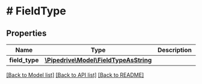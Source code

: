 # # FieldType

## Properties

Name | Type | Description | Notes
------------ | ------------- | ------------- | -------------
**field_type** | [**\Pipedrive\Model\FieldTypeAsString**](FieldTypeAsString.md) |  |

[[Back to Model list]](../../README.md#models) [[Back to API list]](../../README.md#endpoints) [[Back to README]](../../README.md)
